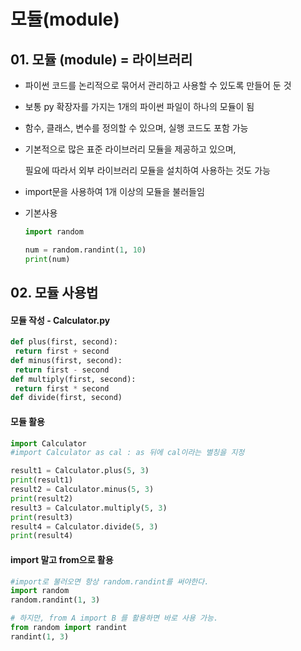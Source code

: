 # 모듈(module)

## 01. 모듈 (module) = 라이브러리

- 파이썬 코드를 논리적으로 묶어서 관리하고 사용할 수 있도록 만들어 둔 것 

- 보통 py 확장자를 가지는 1개의 파이썬 파일이 하나의 모듈이 됨

- 함수, 클래스, 변수를 정의할 수 있으며, 실행 코드도 포함 가능

- 기본적으로 많은 표준 라이브러리 모듈을 제공하고 있으며,

  필요에 따라서 외부 라이브러리 모듈을 설치하여 사용하는 것도 가능

- import문을 사용하여 1개 이상의 모듈을 불러들임

- 기본사용

  ```python
  import random
  
  num = random.randint(1, 10)
  print(num)
  ```





## 02. 모듈 사용법



#### 모듈 작성 - Calculator.py

```python
def plus(first, second):
 return first + second
def minus(first, second):
 return first - second
def multiply(first, second):
 return first * second
def divide(first, second)
```



#### 모듈 활용

```python
import Calculator
#import Calculator as cal : as 뒤에 cal이라는 별칭을 지정

result1 = Calculator.plus(5, 3)
print(result1)
result2 = Calculator.minus(5, 3)
print(result2)
result3 = Calculator.multiply(5, 3)
print(result3)
result4 = Calculator.divide(5, 3)
print(result4)
```



#### import 말고 from으로 활용

```python
#import로 불러오면 항상 random.randint를 써야한다.
import random
random.randint(1, 3)

# 하지만, from A import B 를 활용하면 바로 사용 가능.
from random import randint
randint(1, 3)
```


